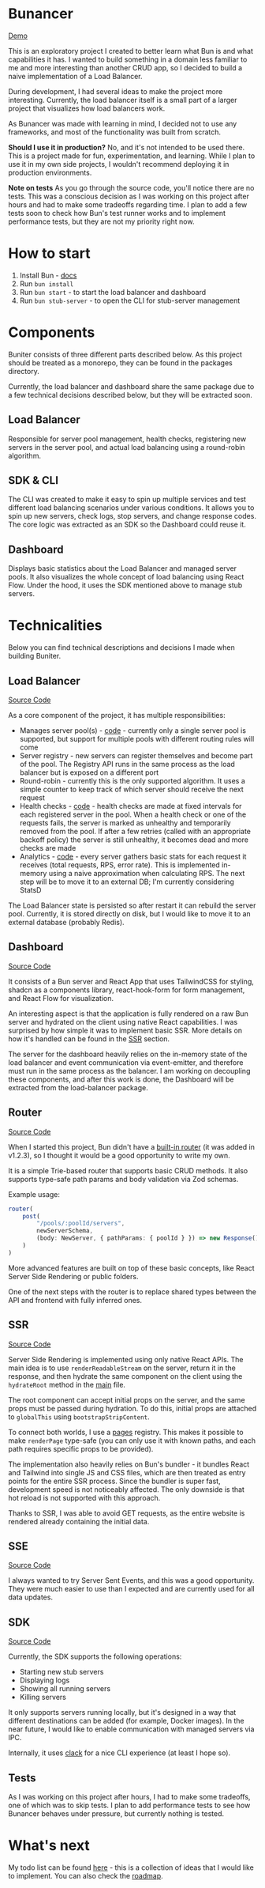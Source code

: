 # Bunancer

[Demo](https://bunancer.fly.dev/)

This is an exploratory project I created to better learn what Bun is and what capabilities it has. I wanted to build
something in a domain less familiar to me and more interesting than another CRUD app, so I decided to build a naive
implementation of a Load Balancer.

During development, I had several ideas to make the project more interesting. Currently, the load balancer itself is a
small part of a larger project that visualizes how load balancers work.

As Bunancer was made with learning in mind, I decided not to use any frameworks, and most of the functionality was built
from scratch.

**Should I use it in production?**
No, and it's not intended to be used there. This is a project made for fun, experimentation, and learning. While I plan
to use it in my own side projects, I wouldn't recommend deploying it in production environments.

**Note on tests**
As you go through the source code, you'll notice there are no tests. This was a conscious decision as I was working on
this project after hours and had to make some tradeoffs regarding time. I plan to add a few tests soon to check how
Bun's test runner works and to implement performance tests, but they are not my priority right now.

# How to start

1. Install Bun - [docs](https://bun.sh/docs/installation)
2. Run `bun install`
3. Run `bun start` - to start the load balancer and dashboard
4. Run `bun stub-server` - to open the CLI for stub-server management

# Components

Buniter consists of three different parts described below. As this project should be treated as a monorepo, they can be
found in the packages directory.

Currently, the load balancer and dashboard share the same package due to a few technical decisions described below, but
they will be extracted soon.

## Load Balancer

Responsible for server pool management, health checks, registering new servers in the server pool, and actual load
balancing using a round-robin algorithm.

## SDK & CLI

The CLI was created to make it easy to spin up multiple services and test different load balancing scenarios under
various conditions. It allows you to spin up new servers, check logs, stop servers, and change response codes. The core
logic was extracted as an SDK so the Dashboard could reuse it.

## Dashboard

Displays basic statistics about the Load Balancer and managed server pools. It also visualizes the whole concept of load
balancing using React Flow. Under the hood, it uses the SDK mentioned above to manage stub servers.

# Technicalities

Below you can find technical descriptions and decisions I made when building Buniter.

## Load Balancer

[Source Code](packages/load-balancer/src/load-balancer.ts)

As a core component of the project, it has multiple responsibilities:

* Manages server pool(s) - [code](packages/load-balancer/src/pool/server-pool.ts) - currently only a single server pool
  is supported, but support for multiple pools with different routing rules will come
* Server registry - new servers can register themselves and become part of the pool. The Registry API runs in the same
  process as the load balancer but is exposed on a different port
* Round-robin - currently this is the only supported algorithm. It uses a simple counter to keep track of which server
  should receive the next request
* Health checks - [code](packages/load-balancer/src/pool/health-check.ts) - health checks are made at fixed intervals
  for each registered server in the pool. When a health check or one of the requests fails, the server is marked as
  unhealthy and temporarily removed from the pool. If after a few retries (called with an appropriate backoff policy)
  the server is still unhealthy, it becomes dead and more checks are made
* Analytics - [code](packages/load-balancer/src/pool/server-stats.ts) - every server gathers basic stats for each
  request it receives (total requests, RPS, error rate). This is implemented in-memory using a naive approximation when
  calculating RPS. The next step will be to move it to an external DB; I'm currently considering StatsD

The Load Balancer state is persisted so after restart it can rebuild the server pool. Currently, it is stored directly
on disk, but I would like to move it to an external database (probably Redis).

## Dashboard

[Source Code](packages/load-balancer/ui/main.tsx)

It consists of a Bun server and React App that uses TailwindCSS for styling, shadcn as a components library,
react-hook-form for form management, and React Flow for visualization.

An interesting aspect is that the application is fully rendered on a raw Bun server and hydrated on the client using
native React capabilities. I was surprised by how simple it was to implement basic SSR. More details on how it's handled
can be found in the [SSR](#ssr) section.

The server for the dashboard heavily relies on the in-memory state of the load balancer and event communication via
event-emitter, and therefore must run in the same process as the balancer. I am working on decoupling these components,
and after this work is done, the Dashboard will be extracted from the load-balancer package.

## Router

[Source Code](packages/load-balancer/src/routing/router.ts)

When I started this project, Bun didn't have a [built-in router](https://bun.sh/docs/bundler/fullstack) (it was added in
v1.2.3), so I thought it would be a good opportunity to write my own.

It is a simple Trie-based router that supports basic CRUD methods. It also supports type-safe path params and body
validation via Zod schemas.

Example usage:

```typescript
router(
	post(
		"/pools/:poolId/servers",
		newServerSchema,
		(body: NewServer, { pathParams: { poolId } }) => new Response()
	)
)
```

More advanced features are built on top of these basic concepts, like React Server Side Rendering or public folders.

One of the next steps with the router is to replace shared types between the API and frontend with fully inferred ones.

## SSR

[Source Code](packages/load-balancer/src/routing/render-page.tsx)

Server Side Rendering is implemented using only native React APIs. The main idea is to use `renderReadableStream` on the
server, return it in the response, and then hydrate the same component on the client using the `hydrateRoot` method in
the [main](packages/load-balancer/ui/main.tsx) file.

The root component can accept initial props on the server, and the same props must be passed during hydration. To do
this, initial props are attached to `globalThis` using `bootstrapStripContent`.

To connect both worlds, I use a [pages](packages/load-balancer/ui/pages.ts) registry. This makes it possible to make
`renderPage` type-safe (you can only use it with known paths, and each path requires specific props to be provided).

The implementation also heavily relies on Bun's bundler - it bundles React and Tailwind into single JS and CSS files,
which are then treated as entry points for the entire SSR process. Since the bundler is super fast, development speed is
not noticeably affected. The only downside is that hot reload is not supported with this approach.

Thanks to SSR, I was able to avoid GET requests, as the entire website is rendered already containing the initial data.

## SSE

[Source Code](packages/load-balancer/src/middlewares/sse.ts)

I always wanted to try Server Sent Events, and this was a good opportunity. They were much easier to use than I expected
and are currently used for all data updates.

## SDK

[Source Code](packages/stub-server/sdk.ts)

Currently, the SDK supports the following operations:

* Starting new stub servers
* Displaying logs
* Showing all running servers
* Killing servers

It only supports servers running locally, but it's designed in a way that different destinations can be added (for
example, Docker images). In the near future, I would like to enable communication with managed servers via IPC.

Internally, it uses [clack](https://github.com/bombshell-dev/clack) for a nice CLI experience (at least I hope so).

## Tests

As I was working on this project after hours, I had to make some tradeoffs, one of which was to skip tests. I plan to
add performance tests to see how Bunancer behaves under pressure, but currently nothing is tested.

# What's next

My todo list can be found [here](./.todo) - this is a collection of ideas that I would like to implement. You can also
check the [roadmap](https://bunancer.fly.dev/roadmap). 
